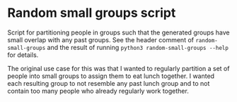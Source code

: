 # Random small groups script

Script for partitioning people in groups such that the generated groups have
small overlap with any past groups. See the header comment of
`random-small-groups` and the result of running `python3 random-small-groups
--help` for details.

The original use case for this was that I wanted to regularly partition a set of
people into small groups to assign them to eat lunch together. I wanted each
resulting group to not resemble any past lunch group and to not contain too many
people who already regularly work together.
